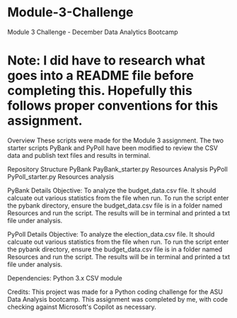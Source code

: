 # Module-3-Challenge
Module 3 Challenge - December Data Analytics Bootcamp

# Note: I did have to research what goes into a README file before completing this. Hopefully this follows proper conventions for this assignment. 

Overview
These scripts were made for the Module 3 assignment. The two starter scripts PyBank and PyPoll have been modified to review the CSV data and publish text files and results in terminal. 

Repository Structure
PyBank
  PayBank_starter.py
  Resources
  Analysis
PyPoll
  PyPoll_starter.py
  Resources
  analysis

PyBank Details
Objective: To analyze the budget_data.csv file. It should calcuate out various statistics from the file when run. 
To run the script enter the pybank directory, ensure the budget_data.csv file is in a folder named Resources and run the script. 
The results will be in terminal and printed a txt file under analysis. 

PyPoll Details
Objective: To analyze the election_data.csv file. It should calcuate out various statistics from the file when run. 
To run the script enter the pybank directory, ensure the budget_data.csv file is in a folder named Resources and run the script. 
The results will be in terminal and printed a txt file under analysis. 

Dependencies:
Python 3.x
CSV module 

Credits:
This project was made for a Python coding challenge for the ASU Data Analysis bootcamp. This assignment was completed by me, with code checking against Microsoft's Copilot as necessary. 
